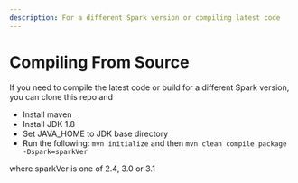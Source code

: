 ```yaml
---
description: For a different Spark version or compiling latest code
---
```


# Compiling From Source

If you need to compile the latest code or build for a different Spark version, you can clone this repo and

* Install maven
* Install JDK 1.8
* Set JAVA\_HOME to JDK base directory
* Run the following: `mvn initialize` and then `mvn clean compile package -Dspark=sparkVer`&#x20;

&#x20;     where sparkVer is one of 2.4, 3.0 or 3.1
